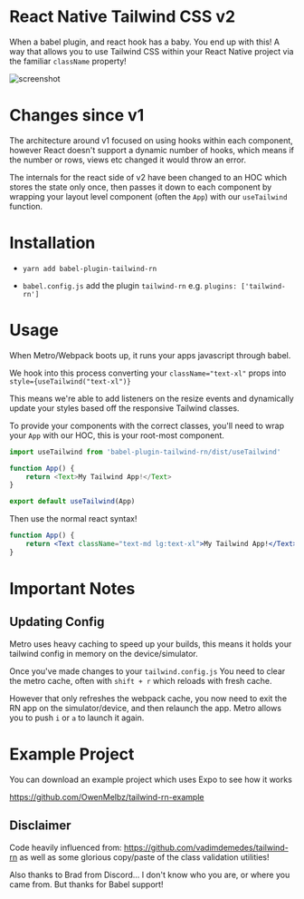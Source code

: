 # React Native Tailwind CSS v2

When a babel plugin, and react hook has a baby. You end up with this! A way that allows you to use Tailwind CSS within your React Native project via the familiar `className` property!

<img src="https://raw.githubusercontent.com/OwenMelbz/babel-plugin-tailwind-rn/318682dcbe9ccb391b76e60ada5590c9153e9b17/screenshot.png" alt="screenshot" />

# Changes since v1

The architecture around v1 focused on using hooks within each component, however React doesn't support a dynamic number of hooks, which means if the number or rows, views etc changed it would throw an error.

The internals for the react side of v2 have been changed to an HOC which stores the state only once, then passes it down to each component by wrapping your layout level component (often the `App`) with our `useTailwind` function.

# Installation

- `yarn add babel-plugin-tailwind-rn`

- `babel.config.js` add the plugin `tailwind-rn` e.g. `plugins: ['tailwind-rn']`

# Usage

When Metro/Webpack boots up, it runs your apps javascript through babel.

We hook into this process converting your `className="text-xl"` props into `style={useTailwind("text-xl")}`

This means we're able to add listeners on the resize events and dynamically update your styles based off the responsive Tailwind classes.

To provide your components with the correct classes, you'll need to wrap your `App` with our HOC, this is your root-most component.

```js
import useTailwind from 'babel-plugin-tailwind-rn/dist/useTailwind'

function App() {
    return <Text>My Tailwind App!</Text>
}

export default useTailwind(App)
```

Then use the normal react syntax!

```jsx
function App() {
    return <Text className="text-md lg:text-xl">My Tailwind App!</Text>
}
```

# Important Notes

## Updating Config

Metro uses heavy caching to speed up your builds, this means it holds your tailwind config in memory on the device/simulator.

Once you've made changes to your `tailwind.config.js` You need to clear the metro cache, often with `shift + r` which reloads with fresh cache.

However that only refreshes the webpack cache, you now need to exit the RN app on the simulator/device, and then relaunch the app. Metro allows you to push `i` or `a` to launch it again.

# Example Project

You can download an example project which uses Expo to see how it works

https://github.com/OwenMelbz/tailwind-rn-example

## Disclaimer

Code heavily influenced from: https://github.com/vadimdemedes/tailwind-rn as well as some glorious copy/paste of the class validation utilities!

Also thanks to Brad from Discord... I don't know who you are, or where you came from. But thanks for Babel support!
